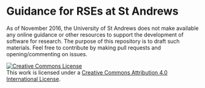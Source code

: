 # Guidance for RSEs at St Andrews

As of November 2016, the University of St Andrews does not make available any online guidance or other resources to support the development of software for research. The purpose of this repository is to draft such materials. Feel free to contribute by making pull requests and opening/commenting on issues.

<a rel="license" href="http://creativecommons.org/licenses/by/4.0/"><img alt="Creative Commons License" style="border-width:0" src="https://i.creativecommons.org/l/by/4.0/88x31.png" /></a><br />This work is licensed under a <a rel="license" href="http://creativecommons.org/licenses/by/4.0/">Creative Commons Attribution 4.0 International License</a>.
